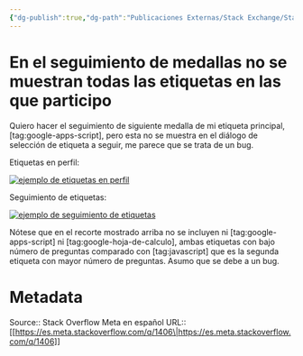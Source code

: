 ```yaml
---
{"dg-publish":true,"dg-path":"Publicaciones Externas/Stack Exchange/Stack Overflow en español/Stack Overflow en español Meta/es.meta.stackoverflow.com-1406.md","permalink":"/publicaciones-externas/stack-exchange/stack-overflow-en-espanol/stack-overflow-en-espanol-meta/es-meta-stackoverflow-com-1406/","title":"En el seguimiento de medallas no se muestran todas las etiquetas en las que participo","hide":true,"noteIcon":"\"0\"","created":"2024-04-03T12:49:10.592-06:00","updated":"2024-04-05T16:43:59.079-06:00"}
---
```


# En el seguimiento de medallas no se muestran todas las etiquetas en las que participo

Quiero hacer el seguimiento de siguiente medalla de mi etiqueta principal, [tag:google-apps-script], pero esta no se muestra en el diálogo de selección de etiqueta a seguir, me parece que se trata de un bug.

Etiquetas en perfil:  

[![ejemplo de etiquetas en perfil][1]][1]

Seguimiento de etiquetas:  

[![ejemplo de seguimiento de etiquetas][2]][2]

Nótese que en el recorte mostrado arriba no se incluyen ni [tag:google-apps-script] ni [tag:google-hoja-de-calculo], ambas etiquetas con bajo  número de preguntas comparado con [tag:javascript] que es la segunda etiqueta con mayor número de preguntas. Asumo que se debe a un bug.

  [1]: https://i.stack.imgur.com/9YzQt.png
  [2]: https://i.stack.imgur.com/PFAOo.png

# Metadata
Source:: Stack Overflow Meta en español
URL:: [[https://es.meta.stackoverflow.com/q/1406\|https://es.meta.stackoverflow.com/q/1406]]

